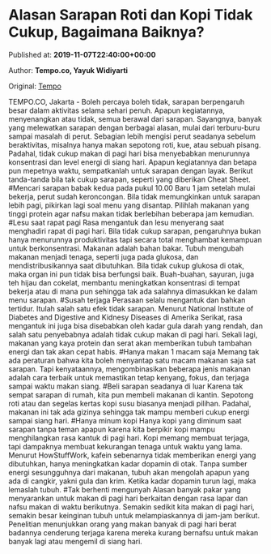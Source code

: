 
# Alasan Sarapan Roti dan Kopi Tidak Cukup, Bagaimana Baiknya?

Published at: **2019-11-07T22:40:00+00:00**

Author: **Tempo.co, Yayuk Widiyarti**

Original: [Tempo](https://gaya.tempo.co/read/1269637/alasan-sarapan-roti-dan-kopi-tidak-cukup-bagaimana-baiknya?utm_source=Digital+Marketing&utm_medium=Twitter&utm_campaign=Gaya_Novi)

TEMPO.CO, Jakarta - Boleh percaya boleh tidak, sarapan berpengaruh besar dalam aktivitas selama sehari penuh. Apapun kegiatannya, menyenangkan atau tidak, semua berawal dari sarapan.
Sayangnya, banyak yang melewatkan sarapan dengan berbagai alasan, mulai dari terburu-buru sampai masalah di perut. Sebagian lebih mengisi perut seadanya sebelum beraktivitas, misalnya hanya makan sepotong roti, kue, atau sebuah pisang. Padahal, tidak cukup makan di pagi hari bisa menyebabkan menurunnya konsentrasi dan level energi di siang hari.
Apapun kegiatannya dan betapa pun mepetnya waktu, sempatkanlah untuk sarapan dengan layak. Berikut tanda-tanda bila tak cukup sarapan, seperti yang diberikan Cheat Sheet.
#Mencari sarapan babak kedua pada pukul 10.00 Baru 1 jam setelah mulai bekerja, perut sudah keroncongan. Bila tidak memungkinkan untuk sarapan lebih pagi, pikirkan lagi soal menu yang disantap. Pilihlah makanan yang tinggi protein agar nafsu makan tidak berlebihan beberapa jam kemudian.
#Lesu saat rapat pagi Rasa mengantuk dan lesu menyerang saat menghadiri rapat di pagi hari. Bila tidak cukup sarapan, pengaruhnya bukan hanya menurunnya produktivitas tapi secara total menghambat kemampuan untuk berkonsentrasi. Makanan adalah bahan bakar. Tubuh mengubah makanan menjadi tenaga, seperti juga pada glukosa, dan mendistribusikannya saat dibutuhkan.
Bila tidak cukup glukosa di otak, maka organ ini pun tidak bisa berfungsi baik. Buah-buahan, sayuran, juga teh hijau dan cokelat, membantu meningkatkan konsentrasi di tempat bekerja atau di mana pun sehingga tak ada salahnya dimasukkan ke dalam menu sarapan.
#Susah terjaga Perasaan selalu mengantuk dan bahkan tertidur. Itulah salah satu efek tidak sarapan. Menurut National Institute of Diabetes and Digestive and Kidnesy Diseases di Amerika Serikat, rasa mengantuk ini juga bisa disebabkan oleh kadar gula darah yang rendah, dan salah satu penyebabnya adalah tidak cukup makan di pagi hari. Sekali lagi, makanan yang kaya protein dan serat akan memberikan tubuh tambahan energi dan tak akan cepat habis.
#Hanya makan 1 macam saja Memang tak ada peraturan bahwa kita boleh menyantap satu macam makanan saja sat sarapan. Tapi kenyataannya, mengombinasikan beberapa jenis makanan adalah cara terbaik untuk memastikan tetap kenyang, fokus, dan terjaga sampai waktu makan siang.
#Beli sarapan seadanya di luar Karena tak sempat sarapan di rumah, kita pun membeli makanan di kantin. Sepotong roti atau dan segelas kertas kopi susu biasanya menjadi pilihan. Padahal, makanan ini tak ada gizinya sehingga tak mampu memberi cukup energi sampai siang hari.
#Hanya minum kopi Hanya kopi yang diminum saat sarapan tanpa teman apapun karena kita berpikir kopi mampu menghilangkan rasa kantuk di pagi hari. Kopi memang membuat terjaga, tapi dampaknya membuat kekurangan tenaga untuk waktu yang lama. Menurut HowStuffWork, kafein sebenarnya tidak memberikan energi yang dibutuhkan, hanya meningkatkan kadar dopamin di otak. Tanpa sumber energi sesungguhnya dari makanan, tubuh akan mengolah apapun yang ada di cangkir, yakni gula dan krim. Ketika kadar dopamin turun lagi, maka lemaslah tubuh.
#Tak berhenti mengunyah Alasan banyak pakar yang menyarankan untuk makan di pagi hari berkaitan dengan rasa lapar dan nafsu makan di waktu berikutnya. Semakin sedikit kita makan di pagi hari, semakin besar keinginan tubuh untuk melampiaskannya di jam-jam berikut. Penelitian menunjukkan orang yang makan banyak di pagi hari berat badannya cenderung terjaga karena mereka kurang bernafsu untuk makan banyak lagi atau mengemil di siang hari.
